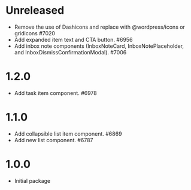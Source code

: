 # Unreleased

-   Remove the use of Dashicons and replace with @wordpress/icons or gridicons #7020
-   Add expanded item text and CTA button. #6956
-   Add inbox note components (InboxNoteCard, InboxNotePlaceholder, and InboxDismissConfirmationModal). #7006

# 1.2.0

-   Add task item component. #6978

# 1.1.0

-   Add collapsible list item component. #6869
-   Add new list component. #6787

# 1.0.0

-   Initial package
